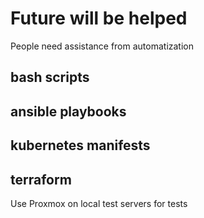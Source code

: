 # Future will be helped
People need assistance from automatization

## bash scripts
## ansible playbooks
## kubernetes manifests
## terraform

Use Proxmox on local test servers for tests
